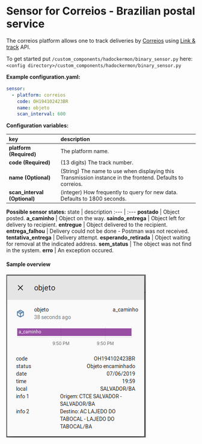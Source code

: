 # Sensor for Correios - Brazilian postal service 
The correios platform allows one to track deliveries by [Correios](http://www.correios.com.br/) using [Link & track](https://linketrack.com/) API.

To get started put `/custom_components/hadockermon/binary_sensor.py` here:
`<config directory>/custom_components/hadockermon/binary_sensor.py`

**Example configuration.yaml:**
```yaml
sensor:
  - platform: correios
    code: OH194102423BR
    name: objeto
    scan_interval: 600
```

**Configuration variables:**
  
key | description
:--- | :---
**platform (Required)** | The platform name.
**code (Required)** | (13 digits) The track number.
**name (Optional)** | (String) The name to use when displaying this Transmission instance in the frontend. Defaults to correios.
**scan_interval (Optional)** | (integer) How frequently to query for new data. Defaults to 1800 seconds.

**Possible sensor states:**
state | description
:--- | :---
**postado** | Object posted.
**a_caminho** | Object on the way.
**saindo_entrega** | Object left for delivery to recipient.
**entregue** | Object delivered to the recipient.
**entrega_falhou** | Delivery could not be done - Postman was not received.
**tentativa_entrega** | Delivery attempt.
**esperando_retirada** | Object waiting for removal at the indicated address.
**sem_status** | The object was not find in the system.
**erro** | An exception occured.

#### Sample overview
![Sample overview](images/correios.png)

